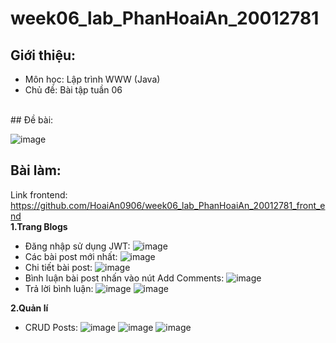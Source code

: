 # week06_lab_PhanHoaiAn_20012781
## Giới thiệu:
- Môn học: Lập trình WWW (Java)
- Chủ đề: Bài tập tuần 06
<br />
## Đề bài:

![image](https://github.com/HoaiAn0906/week06_lab_PhanHoaiAn_20012781/assets/98022590/d9e22653-ce4c-4982-b095-e81bbd0a853a)
<br />

## Bài làm:
Link frontend:
https://github.com/HoaiAn0906/week06_lab_PhanHoaiAn_20012781_front_end
<br>
<b>1.Trang Blogs</b>
- Đăng nhập sử dụng JWT:
![image](https://github.com/HoaiAn0906/week06_lab_PhanHoaiAn_20012781/assets/98022590/d9403580-0a10-4a13-95b1-ab370cb57c26)
- Các bài post mới nhất:
![image](https://github.com/HoaiAn0906/week06_lab_PhanHoaiAn_20012781/assets/98022590/109b86a1-08da-42df-afa5-396cdfd1a74d)
- Chi tiết bài post:
![image](https://github.com/HoaiAn0906/week06_lab_PhanHoaiAn_20012781/assets/98022590/3764614d-5ebb-49f7-aca5-3fe5e5d2b0bf)
- Bình luận bài post nhấn vào nút Add Comments:
![image](https://github.com/HoaiAn0906/week06_lab_PhanHoaiAn_20012781/assets/98022590/b09d0426-2075-480c-862b-f7b6695ade50)
- Trả lời bình luận:
![image](https://github.com/HoaiAn0906/week06_lab_PhanHoaiAn_20012781/assets/98022590/4a24e081-6bf9-40b6-9905-140e56a3d7cf)
![image](https://github.com/HoaiAn0906/week06_lab_PhanHoaiAn_20012781/assets/98022590/9cfa22c8-b576-470d-8016-c1d8f757934d)


<b>2.Quản lí</b>
- CRUD Posts:
![image](https://github.com/HoaiAn0906/week06_lab_PhanHoaiAn_20012781/assets/98022590/aa273014-b8b9-467a-87fa-3144ca57e41f)
![image](https://github.com/HoaiAn0906/week06_lab_PhanHoaiAn_20012781/assets/98022590/fa5dcac1-1125-44d5-b378-afdbb27a0825)
![image](https://github.com/HoaiAn0906/week06_lab_PhanHoaiAn_20012781/assets/98022590/65c68886-a3d2-4681-907b-95eda22d89d7)
